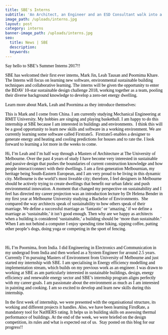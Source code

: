 ```yaml
---
title: SBE's Interns
subtitle: 'An Architect, an Engineer and an ESD Consultant walk into a bar...'
image_path: /uploads/interns.jpg
layout: post
category: interns
banner-image_path: /uploads/interns.jpg
seo:
  title: News | SBE
  description:
  keywords:
---
```



<font color="#000000"><font face="Calibri">Say hello to SBE&rsquo;s Summer Interns 2017!!</font></font>

<font face="Calibri"><font color="#000000">SBE has welcomed their first ever interns, Mark Jin, Leah Tausan and Poornima Khare. The Interns will focus on learning new software, environmental sustainable building techniques and collaborative learning. The interns will be given the opportunity to enter the BDAV 10-star sustainable design challenge 2018, working together as a team, pooling their diverse background knowledge to develop a zero-net energy dwelling. &nbsp;</font></font>

<font color="#000000"><font face="Calibri">Learn more about Mark, Leah and Poornima as they introduce themselves:</font></font>

<font color="#000000"><font face="Calibri">This is Mark and I come from China. I am currently studying Mechanical Engineering at RMIT University. My hobbies are singing and playing basketball. I am happy to do this internship at SBE because I am interested in buildings and environments. &nbsp;I think this will be a good opportunity to learn new skills and software in a working environment. We are currently learning some software called Firstrate5. &nbsp;Firstrate5 enables a designer to generate energy and heating and cooling predictions for houses and to rate the. I look forward to learning a lot more in the weeks to come. </font></font>

<font color="#000000"><font face="Calibri">Hi, I&rsquo;m Leah and I&rsquo;m half way through a Masters of Architecture at The University of Melbourne. Over the past 4 years of study I have become very interested in sustainable and passive design that pushes the boundaries of current construction knowledge and how people interact/connect with their dwellings. I am a first-generation Melbournian, my heritage being South-Eastern European, and I am very proud to be living in this dynamic city. Melbourne is the world&rsquo;s most liveable city; therefore, I feel designers in Melbourne should be actively trying to create dwellings that benefit our urban fabric and push environmental innovation. A moment that changed my perspective on sustainability and I feel has directed my career projection was an introduction lecture by Dr Helena Bender in my first year at Melbourne University studying a Bachelor of Environments.&nbsp; She compared the way architects speak of sustainability to how others speak of their marriage. We define a successful marriage as &lsquo;fantastic&rsquo; or &lsquo;amazing,&rsquo; if we define a marriage as &lsquo;sustainable,&rsquo; it isn&rsquo;t good enough. Then why are we happy as architects when a building is considered &lsquo;sustainable,&rsquo; a building should be &lsquo;more than sustainable.&rsquo; When I am not behind a computer I enjoy spending time hiking, sipping coffee, patting other people&rsquo;s dogs, doing yoga or competing in the sport of fencing.</font></font>

<font color="#000000"><font face="Calibri">&nbsp;</font></font>

<font color="#000000"><font face="Calibri">Hi, I&rsquo;m Poornima, from India. I did Engineering in Electronics and Communication in my undergrad from India and then worked as a System Engineer for around 2.5 years. Currently I&rsquo;m pursuing Masters of Environment from University of Melbourne and just started my internship with SBE. I am specialising in Energy efficiency modelling and implementation stream, which builds on my previous work as an engineer. I was drawn to working at SBE as am particularly interested in sustainable buildings, design, energy efficiency and renewable energy sector and SBE&rsquo;s internship program aligns perfectly with my career goals. I am passionate about the environment as much as I am interested in painting and cooking. I am so excited to develop and learn new skills during this internship. </font></font>

<font color="#000000"><font face="Calibri">In the first week of internship, we were presented with the organisational structure, its working and different projects it handles. Also, we have been learning FirstRate, a mandatory tool for NatHERS rating. It helps us in building skills on assessing thermal performance of buildings. At the end of the week, we were briefed on the design competition, its rules and what is expected out of us.&nbsp; Stay posted on this blog for our progress!!</font></font>